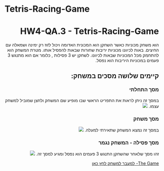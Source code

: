 # Tetris-Racing-Game


<div dir="rtl" lang="he">

# HW4-QA.3 - Tetris-Racing-Game
 
הוא משחק מכוניות כאשר השחקן הוא המכונית האדומה ויכול לזוז רק ימינה ושמאלה עם החיצים.
באות לכיוונו מכוניות יריבות שחורות שבאות להפסיל אותו.
מטרת המשחק הוא להתחמק מכל המכוניות שבאות לכיוונו.
לשחקן יש 3 פסילות , כלומר אם הוא מתנגש 3 פעמים במכוניות היריבות הוא נפסל.
  
## קיימים שלושה מסכים במשחק:
### מסך התחלתי
 במסך זה ניתן לראות את התפריט הראשי שבו מופיע שם המשחק ולחצן שמוביל למשחק עצמו.
![](https://github.com/KoralElbaz/Tetris-Racing-Game/blob/main/Assets/images/startScreen.PNG)
  
### מסך משחק
 במסך זה נמצא המשחק שתאירתי למעלה.
![](https://github.com/KoralElbaz/Tetris-Racing-Game/blob/main/Assets/images/gameScreen.PNG)

### מסך פסילה - המשחק נגמר
 זהו מסך שלאחר שהשחקן התנגש 3 פעמים הוא נפסל ומגיע למסך זה.
![](https://github.com/KoralElbaz/Tetris-Racing-Game/blob/main/Assets/images/gameoverScreen.PNG)


 [The Game- למעבר למשחק לחץ כאן](https://sivan-koral.itch.io/tetris-racing-game)
 
 



</div>
